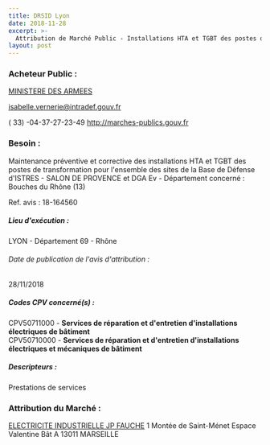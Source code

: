 ```yaml
---
title: DRSID Lyon
date: 2018-11-28
excerpt: >-
  Attribution de Marché Public - Installations HTA et TGBT des postes de transformation de la BdD d'ISTRES- SALON DE PROVENCE et DGA Ev (Dpt. 13)
layout: post
---
```


### Acheteur Public : 
<a href="/acheteur-131/siren-110090016"> MINISTERE DES ARMEES</a><br/>



isabelle.vernerie@intradef.gouv.fr

( 33) -04-37-27-23-49
http://marches-publics.gouv.fr
### Besoin :

Maintenance préventive et corrective des installations HTA et TGBT des postes de transformation pour l'ensemble des sites de la Base de Défense d'ISTRES - SALON DE PROVENCE et DGA Ev - Département concerné : Bouches du Rhône (13)

Ref. avis : 18-164560


##### Lieu d'exécution :

LYON - Département 69 - Rhône

###### Date de publication de l'avis d'attribution : 
28/11/2018

##### Codes CPV concerné(s) :
CPV50711000 - **Services de réparation et d'entretien d'installations électriques de bâtiment** <br/>
CPV50710000 - **Services de réparation et d'entretien d'installations électriques et mécaniques de bâtiment** <br/>

##### Descripteurs :
Prestations de services <br/>

### Attribution du Marché :
<a href="/entreprise-544/siren-308250570"> ELECTRICITE INDUSTRIELLE JP FAUCHE</a>    1 Montée de Saint-Ménet Espace Valentine Bât A 13011 MARSEILLE <br/>
